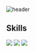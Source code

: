 <!--
**HanSol615/HanSol615** is a ✨ _special_ ✨ repository because its `README.md` (this file) appears on your GitHub profile.

Here are some ideas to get you started:

- 🔭 I’m currently working on ...
- 🌱 I’m currently learning ...
- 👯 I’m looking to collaborate on ...
- 🤔 I’m looking for help with ...
- 💬 Ask me about ...
- 📫 How to reach me: ...
- 😄 Pronouns: ...
- ⚡ Fun fact: ...
-->
![header](https://capsule-render.vercel.app/api?type=cylinder&color=666666&text=Sol%20Han&animation=fadeIn)
<h2>Skills</h2>
<img src="https://img.shields.io/badge/C++-00599C?style=flat-square&logo=cplusplus&logoColor=white","https://img.shields.io/badge/HTML5-E34F26?style=flat-square&logo=html5&logoColor=white"/>
<img src="https://img.shields.io/badge/C++-00599C?style=flat-square&logo=cplusplus&logoColor=white"/>
<img src="https://img.shields.io/badge/C++-00599C?style=flat-square&logo=cplusplus&logoColor=white"/>

